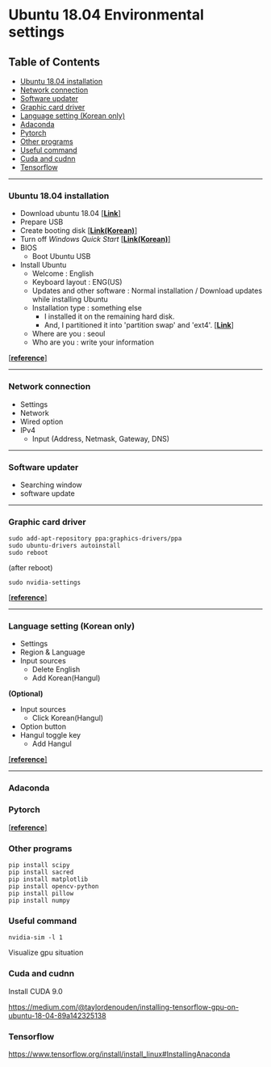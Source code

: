 # Ubuntu 18.04 Environmental settings


## Table of Contents
- [Ubuntu 18.04 installation](###Ubuntu-18.04-installation)
- [Network connection](###Network-connection)
- [Software updater](###Software-updater)
- [Graphic card driver](###Graphic-card-driver)
- [Language setting (Korean only)](###Language-setting-(Korean-only))
- [Adaconda](###Adaconda)
- [Pytorch](###Pytorch)
- [Other programs](###Other-programs)
- [Useful command](###Useful-command)
- [Cuda and cudnn](###Cuda-and-cudnn)
- [Tensorflow](###Tensorflow)

---

### Ubuntu 18.04 installation

- Download ubuntu 18.04 [[**Link**]](https://www.ubuntu.com/download/desktop)
- Prepare USB
- Create booting disk [[**Link(Korean)**]](http://crescentupon.tistory.com/383)
- Turn off *Windows Quick Start* [[**Link(Korean)**]](https://prolite.tistory.com/1253)
- BIOS
  - Boot Ubuntu USB
- Install Ubuntu
  - Welcome : English
  - Keyboard layout : ENG(US)
  - Updates and other software : Normal installation / Download updates while installing Ubuntu
  - Installation type : something else 
    - I installed it on the remaining hard disk.
    - And, I partitioned it into 'partition swap' and 'ext4'. [[**Link**]](https://askubuntu.com/questions/343268/how-to-use-manual-partitioning-during-installation)
  - Where are you : seoul
  - Who are you : write your information

[[**reference**]](http://vire.tistory.com/25?category=678504)

---

### Network connection

- Settings
- Network
- Wired option
- IPv4
  - Input (Address, Netmask, Gateway, DNS)

---

### Software updater

- Searching window
- software update

---

### Graphic card driver

```
sudo add-apt-repository ppa:graphics-drivers/ppa
sudo ubuntu-drivers autoinstall
sudo reboot
```
(after reboot)
```
sudo nvidia-settings
```
[[**reference**]](http://optic.tistory.com/119)

---

### Language setting (Korean only)

- Settings
- Region & Language
- Input sources
  - Delete English
  - Add Korean(Hangul)
  
**(Optional)**
- Input sources
  - Click Korean(Hangul)
- Option button
- Hangul toggle key
  - Add Hangul

[[**reference**]](http://snowdeer.github.io/linux/2018/07/11/ubuntu-18p04-install-korean-keyboard/)

---

### Adaconda




### Pytorch

[[**reference**]](https://pytorch.org/)

### Other programs

```
pip install scipy
pip install sacred
pip install matplotlib
pip install opencv-python
pip install pillow
pip install numpy
```

### Useful command


```
nvidia-sim -l 1
```
Visualize gpu situation



### Cuda and cudnn

Install CUDA 9.0

https://medium.com/@taylordenouden/installing-tensorflow-gpu-on-ubuntu-18-04-89a142325138

### Tensorflow

https://www.tensorflow.org/install/install_linux#InstallingAnaconda


